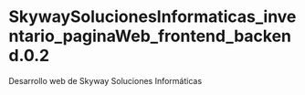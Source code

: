 # SkywaySolucionesInformaticas_inventario_paginaWeb_frontend_backend.0.2
Desarrollo web de Skyway Soluciones Informáticas 
